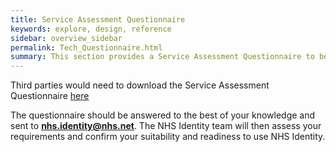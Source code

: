 ```yaml
---
title: Service Assessment Questionnaire
keywords: explore, design, reference
sidebar: overview_sidebar
permalink: Tech_Questionnaire.html
summary: This section provides a Service Assessment Questionnaire to be answered by all interested parties
---
```


Third parties would need to download the Service Assessment Questionnaire [here](docs/ServiceAssessmentQuestionnair.xlsx) 

The questionnaire should be answered to the best of your knowledge and sent to **nhs.identity@nhs.net**. The NHS Identity team will then assess your requirements and confirm your suitability and readiness to use NHS Identity.
